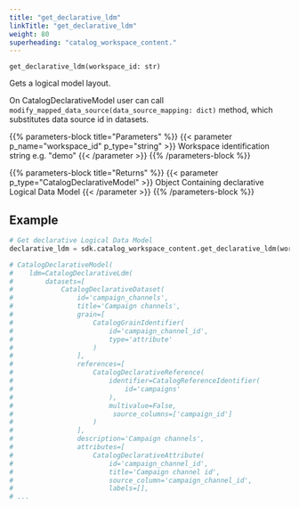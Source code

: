 ```yaml
---
title: "get_declarative_ldm"
linkTitle: "get_declarative_ldm"
weight: 80
superheading: "catalog_workspace_content."
---
```




``get_declarative_ldm(workspace_id: str)``

Gets a logical model layout.

On CatalogDeclarativeModel user can call ``modify_mapped_data_source(data_source_mapping: dict)`` method, which substitutes data source id in datasets.

{{% parameters-block  title="Parameters" %}}
{{< parameter p_name="workspace_id" p_type="string" >}}
Workspace identification string e.g. "demo"
{{< /parameter >}}
{{% /parameters-block %}}

{{% parameters-block title="Returns" %}}
{{< parameter p_type="CatalogDeclarativeModel" >}}
Object Containing declarative Logical Data Model
{{< /parameter >}}
{{% /parameters-block %}}

## Example

```python
# Get declarative Logical Data Model
declarative_ldm = sdk.catalog_workspace_content.get_declarative_ldm(workspace_id="123")

# CatalogDeclarativeModel(
#    ldm=CatalogDeclarativeLdm(
#        datasets=[
#            CatalogDeclarativeDataset(
#                id='campaign_channels',
#                title='Campaign channels',
#                grain=[
#                    CatalogGrainIdentifier(
#                        id='campaign_channel_id',
#                        type='attribute'
#                    )
#                ],
#                references=[
#                    CatalogDeclarativeReference(
#                        identifier=CatalogReferenceIdentifier(
#                            id='campaigns'
#                        ),
#                        multivalue=False,
#                         source_columns=['campaign_id']
#                    )
#                ],
#                description='Campaign channels',
#                attributes=[
#                    CatalogDeclarativeAttribute(
#                        id='campaign_channel_id',
#                        title='Campaign channel id',
#                        source_column='campaign_channel_id',
#                        labels=[],
# ...
```
